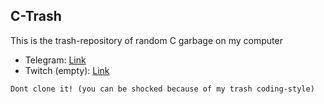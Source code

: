 ## C-Trash

This is the trash-repository of random C garbage on my computer

- Telegram: [Link](https://t.me/gnulinuh)
- Twitch (empty): [Link](https://twitch.tv/owoppenheimer)

`Dont clone it! (you can be shocked because of my trash coding-style)`
